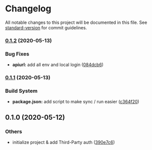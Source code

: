 # Changelog

All notable changes to this project will be documented in this file. See [standard-version](https://github.com/conventional-changelog/standard-version) for commit guidelines.

### [0.1.2](https://github.com/Cook-Up/cookup/compare/v0.1.1...v0.1.2) (2020-05-13)


### Bug Fixes

* **apiurl:** add all env and local login ([084dcb6](https://github.com/Cook-Up/cookup/commit/084dcb6826a43d332ad484f5608f0af6ea3f9586))

### [0.1.1](https://github.com/Cook-Up/cookup/compare/v0.1.0...v0.1.1) (2020-05-13)


### Build System

* **package.json:** add script to make sync / run easier ([c364f20](https://github.com/Cook-Up/cookup/commit/c364f20630a1841288ef934cd77bd93417de81a3))

## 0.1.0 (2020-05-12)


### Others

* initialize project & add Third-Party auth ([390e7c6](https://github.com/Cook-Up/cookup/commit/390e7c63a1950297601710496cb1aea2de79e0a4))
